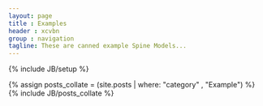 ```yaml
---
layout: page
title : Examples
header : xcvbn
group : navigation
tagline: These are canned example Spine Models...
---
```

{% include JB/setup %}

{% assign posts_collate = (site.posts | where: "category" , "Example") %}
{% include JB/posts_collate %}
